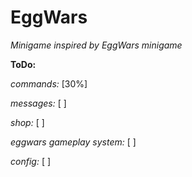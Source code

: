 # EggWars
_Minigame inspired by EggWars minigame_

__ToDo:__

_commands:_ [30%]

_messages:_ [ ]

_shop:_ [ ]

_eggwars gameplay system:_ [ ]

_config:_ [ ]

